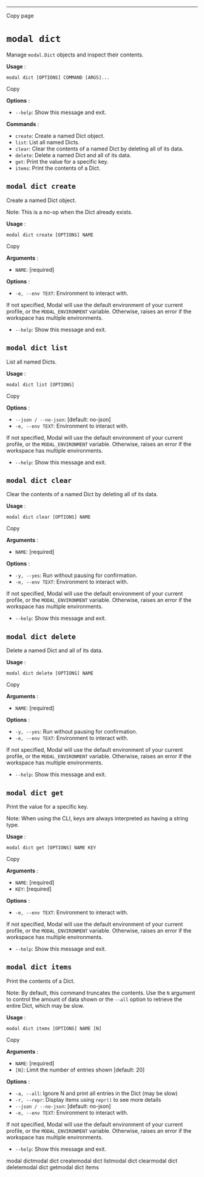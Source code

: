 * * *

Copy page

# `modal dict`

Manage `modal.Dict` objects and inspect their contents.

**Usage** :

    modal dict [OPTIONS] COMMAND [ARGS]...

Copy

**Options** :

  * `--help`: Show this message and exit.

**Commands** :

  * `create`: Create a named Dict object.
  * `list`: List all named Dicts.
  * `clear`: Clear the contents of a named Dict by deleting all of its data.
  * `delete`: Delete a named Dict and all of its data.
  * `get`: Print the value for a specific key.
  * `items`: Print the contents of a Dict.

## `modal dict create`

Create a named Dict object.

Note: This is a no-op when the Dict already exists.

**Usage** :

    modal dict create [OPTIONS] NAME

Copy

**Arguments** :

  * `NAME`: [required]

**Options** :

  * `-e, --env TEXT`: Environment to interact with.

If not specified, Modal will use the default environment of your current
profile, or the `MODAL_ENVIRONMENT` variable. Otherwise, raises an error if
the workspace has multiple environments.

  * `--help`: Show this message and exit.

## `modal dict list`

List all named Dicts.

**Usage** :

    modal dict list [OPTIONS]

Copy

**Options** :

  * `--json / --no-json`: [default: no-json]
  * `-e, --env TEXT`: Environment to interact with.

If not specified, Modal will use the default environment of your current
profile, or the `MODAL_ENVIRONMENT` variable. Otherwise, raises an error if
the workspace has multiple environments.

  * `--help`: Show this message and exit.

## `modal dict clear`

Clear the contents of a named Dict by deleting all of its data.

**Usage** :

    modal dict clear [OPTIONS] NAME

Copy

**Arguments** :

  * `NAME`: [required]

**Options** :

  * `-y, --yes`: Run without pausing for confirmation.
  * `-e, --env TEXT`: Environment to interact with.

If not specified, Modal will use the default environment of your current
profile, or the `MODAL_ENVIRONMENT` variable. Otherwise, raises an error if
the workspace has multiple environments.

  * `--help`: Show this message and exit.

## `modal dict delete`

Delete a named Dict and all of its data.

**Usage** :

    modal dict delete [OPTIONS] NAME

Copy

**Arguments** :

  * `NAME`: [required]

**Options** :

  * `-y, --yes`: Run without pausing for confirmation.
  * `-e, --env TEXT`: Environment to interact with.

If not specified, Modal will use the default environment of your current
profile, or the `MODAL_ENVIRONMENT` variable. Otherwise, raises an error if
the workspace has multiple environments.

  * `--help`: Show this message and exit.

## `modal dict get`

Print the value for a specific key.

Note: When using the CLI, keys are always interpreted as having a string type.

**Usage** :

    modal dict get [OPTIONS] NAME KEY

Copy

**Arguments** :

  * `NAME`: [required]
  * `KEY`: [required]

**Options** :

  * `-e, --env TEXT`: Environment to interact with.

If not specified, Modal will use the default environment of your current
profile, or the `MODAL_ENVIRONMENT` variable. Otherwise, raises an error if
the workspace has multiple environments.

  * `--help`: Show this message and exit.

## `modal dict items`

Print the contents of a Dict.

Note: By default, this command truncates the contents. Use the `N` argument to
control the amount of data shown or the `--all` option to retrieve the entire
Dict, which may be slow.

**Usage** :

    modal dict items [OPTIONS] NAME [N]

Copy

**Arguments** :

  * `NAME`: [required]
  * `[N]`: Limit the number of entries shown [default: 20]

**Options** :

  * `-a, --all`: Ignore N and print all entries in the Dict (may be slow)
  * `-r, --repr`: Display items using `repr()` to see more details
  * `--json / --no-json`: [default: no-json]
  * `-e, --env TEXT`: Environment to interact with.

If not specified, Modal will use the default environment of your current
profile, or the `MODAL_ENVIRONMENT` variable. Otherwise, raises an error if
the workspace has multiple environments.

  * `--help`: Show this message and exit.

modal dictmodal dict createmodal dict listmodal dict clearmodal dict
deletemodal dict getmodal dict items

